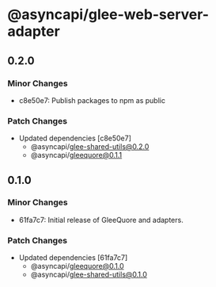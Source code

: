 # @asyncapi/glee-web-server-adapter

## 0.2.0

### Minor Changes

- c8e50e7: Publish packages to npm as public

### Patch Changes

- Updated dependencies [c8e50e7]
  - @asyncapi/glee-shared-utils@0.2.0
  - @asyncapi/gleequore@0.1.1

## 0.1.0

### Minor Changes

- 61fa7c7: Initial release of GleeQuore and adapters.

### Patch Changes

- Updated dependencies [61fa7c7]
  - @asyncapi/gleequore@0.1.0
  - @asyncapi/glee-shared-utils@0.1.0

